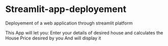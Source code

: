 # Streamlit-app-deployement
Deployement of a web application through streamlit platform

This App will let you:
Enter your details of desired house and calculates the House Price desired by you
And will display it 
